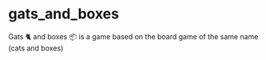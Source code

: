 # gats_and_boxes
Gats 🐈 and boxes 📦 is a game based on the board game of the same name (cats and boxes)
